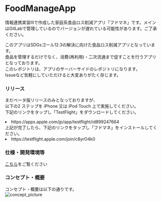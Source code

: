 
# FoodManageApp
情報連携実習Ⅲで作成した家庭系食品ロス削減アプリ「フドマネ」です。メインはGitLabで管理しているのでバージョンが遅れている可能性があります。ご了承ください。

このアプリはSDGsゴール12.3の解決に向けた食品ロス削減アプリとなっています。<br>
食品を管理するだけでなく、消費(再利用)・二次流通まで促すことを行うアプリとなっております。<br>
このレポジトリは、アプリのサーバーサイドのレポジトリになります。<br>
Issueなど気軽にしていただけると大変ありがたく存じます。<br>

### リリース
まだベータ版リリースのみとなっておりますが、<br>
以下の2 ステップを iPhone 又は iPod Touch 上で実施してください。<br>
下記のリンクをタップし「TestFlight」をダウンロードしてください。<br>
<li>https://apps.apple.com/jp/app/testflight/id899247664</li>
上記が完了したら、下記のリンクをタップし「フドマネ」をインストールしてください。<br>
<li>https://testflight.apple.com/join/c8yrO4k0</li>


### 仕様・開発環境等
<a href="https://github.com/tarayama/FoodManageApp/blob/master/%E7%B0%A1%E6%98%93%E4%BB%95%E6%A7%98%E6%9B%B8.md">こちら</a>をご覧ください

### コンセプト・概要
コンセプト・概要は以下の通りです。<br>
<img src="https://github.com/tarayama/pictures/blob/main/FoodManager_concept.jpg" alt="concept_picture" title="slide">
